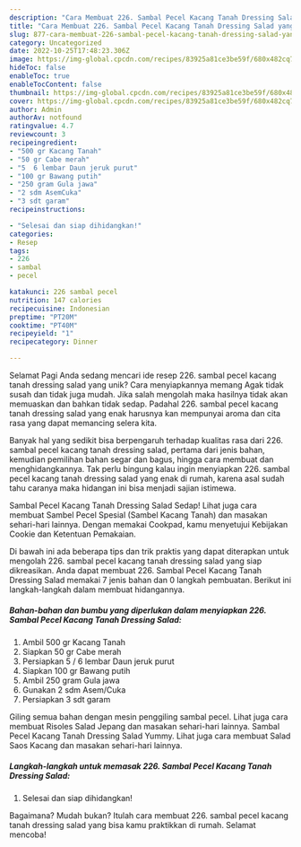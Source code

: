 ```yaml
---
description: "Cara Membuat 226. Sambal Pecel Kacang Tanah Dressing Salad yang Lezat, Lezat"
title: "Cara Membuat 226. Sambal Pecel Kacang Tanah Dressing Salad yang Lezat, Lezat"
slug: 877-cara-membuat-226-sambal-pecel-kacang-tanah-dressing-salad-yang-lezat-lezat
category: Uncategorized
date: 2022-10-25T17:48:23.306Z
image: https://img-global.cpcdn.com/recipes/83925a81ce3be59f/680x482cq70/226-sambal-pecel-kacang-tanah-dressing-salad-foto-resep-utama.jpg
hideToc: false
enableToc: true
enableTocContent: false
thumbnail: https://img-global.cpcdn.com/recipes/83925a81ce3be59f/680x482cq70/226-sambal-pecel-kacang-tanah-dressing-salad-foto-resep-utama.jpg
cover: https://img-global.cpcdn.com/recipes/83925a81ce3be59f/680x482cq70/226-sambal-pecel-kacang-tanah-dressing-salad-foto-resep-utama.jpg
author: Admin
authorAv: notfound
ratingvalue: 4.7
reviewcount: 3
recipeingredient:
- "500 gr Kacang Tanah"
- "50 gr Cabe merah"
- "5  6 lembar Daun jeruk purut"
- "100 gr Bawang putih"
- "250 gram Gula jawa"
- "2 sdm AsemCuka"
- "3 sdt garam"
recipeinstructions:

- "Selesai dan siap dihidangkan!"
categories:
- Resep
tags:
- 226
- sambal
- pecel

katakunci: 226 sambal pecel 
nutrition: 147 calories
recipecuisine: Indonesian
preptime: "PT20M"
cooktime: "PT40M"
recipeyield: "1"
recipecategory: Dinner

---
```



Selamat Pagi Anda sedang mencari ide resep 226. sambal pecel kacang tanah dressing salad yang unik? Cara menyiapkannya memang Agak tidak susah dan tidak juga mudah. Jika salah mengolah maka hasilnya tidak akan memuaskan dan bahkan tidak sedap. Padahal 226. sambal pecel kacang tanah dressing salad yang enak harusnya kan mempunyai aroma dan cita rasa yang dapat memancing selera kita.


Banyak hal yang sedikit bisa berpengaruh terhadap kualitas rasa dari 226. sambal pecel kacang tanah dressing salad, pertama dari jenis bahan, kemudian pemilihan bahan segar dan bagus, hingga cara membuat dan menghidangkannya. Tak perlu bingung kalau ingin menyiapkan 226. sambal pecel kacang tanah dressing salad yang enak di rumah, karena asal sudah tahu caranya maka hidangan ini bisa menjadi sajian istimewa.

Sambal Pecel Kacang Tanah Dressing Salad Sedap! Lihat juga cara membuat Sambel Pecel Spesial (Sambel Kacang Tanah) dan masakan sehari-hari lainnya. Dengan memakai Cookpad, kamu menyetujui Kebijakan Cookie dan Ketentuan Pemakaian.


Di bawah ini ada beberapa tips dan trik praktis yang dapat diterapkan untuk mengolah 226. sambal pecel kacang tanah dressing salad yang siap dikreasikan. Anda dapat membuat 226. Sambal Pecel Kacang Tanah Dressing Salad memakai 7 jenis bahan dan 0 langkah pembuatan. Berikut ini langkah-langkah dalam membuat hidangannya.

<!--inarticleads1-->

##### Bahan-bahan dan bumbu yang diperlukan dalam menyiapkan 226. Sambal Pecel Kacang Tanah Dressing Salad:

1. Ambil 500 gr Kacang Tanah
1. Siapkan 50 gr Cabe merah
1. Persiapkan 5 / 6 lembar Daun jeruk purut
1. Siapkan 100 gr Bawang putih
1. Ambil 250 gram Gula jawa
1. Gunakan 2 sdm Asem/Cuka
1. Persiapkan 3 sdt garam


Giling semua bahan dengan mesin penggiling sambal pecel. Lihat juga cara membuat Risoles Salad Jepang dan masakan sehari-hari lainnya. Sambal Pecel Kacang Tanah Dressing Salad Yummy. Lihat juga cara membuat Salad Saos Kacang dan masakan sehari-hari lainnya. 

<!--inarticleads2-->

##### Langkah-langkah untuk memasak 226. Sambal Pecel Kacang Tanah Dressing Salad:


1. Selesai dan siap dihidangkan!



Bagaimana? Mudah bukan? Itulah cara membuat 226. sambal pecel kacang tanah dressing salad yang bisa kamu praktikkan di rumah. Selamat mencoba!
